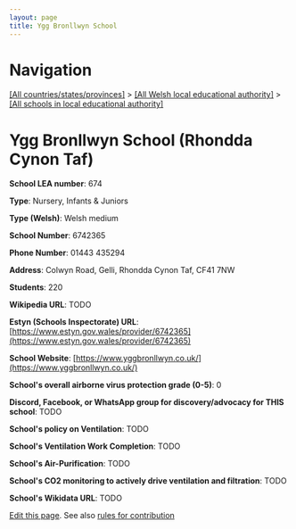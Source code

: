 ```yaml
---
layout: page
title: Ygg Bronllwyn School
---
```

# Navigation

[[All countries/states/provinces]](../../..) > [[All Welsh local educational authority]](../..) > [[All schools in local educational authority]](..)

# Ygg Bronllwyn School (Rhondda Cynon Taf)

**School LEA number**: 674

**Type**: Nursery, Infants & Juniors

**Type (Welsh)**: Welsh medium

**School Number**: 6742365

**Phone Number**: 01443 435294

**Address**: Colwyn Road, Gelli, Rhondda Cynon Taf, CF41 7NW

**Students**: 220

**Wikipedia URL**: TODO

**Estyn (Schools Inspectorate) URL**: [https://www.estyn.gov.wales/provider/6742365](https://www.estyn.gov.wales/provider/6742365)

**School Website**: [https://www.yggbronllwyn.co.uk/](https://www.yggbronllwyn.co.uk/)

**School's overall airborne virus protection grade (0-5)**: 0

**Discord, Facebook, or WhatsApp group for discovery/advocacy for THIS school**: TODO

**School's policy on Ventilation**: TODO

**School's Ventilation Work Completion**: TODO

**School's Air-Purification**: TODO

**School's CO2 monitoring to actively drive ventilation and filtration**: TODO

**School's Wikidata URL**: TODO




[Edit this page](https://github.com/VentilationProject/Wales/edit/prif/./Rhondda_Cynon_Taf/Ygg_Bronllwyn_School.md). See also [rules for contribution](../../../contribution-rules/)